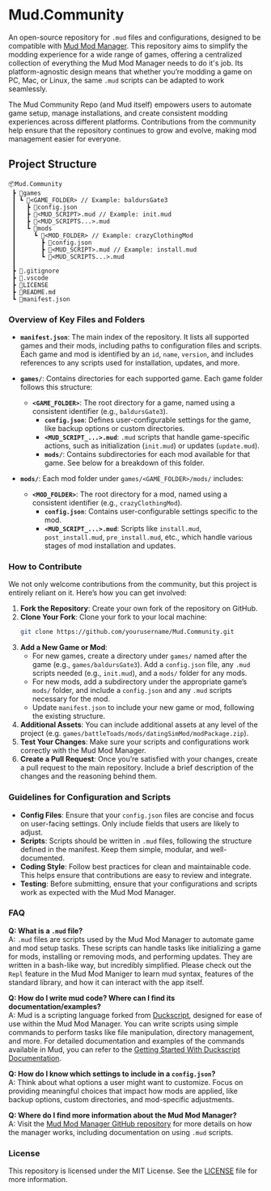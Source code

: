 # Mud.Community

An open-source repository for `.mud` files and configurations, designed to be compatible with [Mud Mod Manager](https://github.com/nickheyer/Mud). This repository aims to simplify the modding experience for a wide range of games, offering a centralized collection of everything the Mud Mod Manager needs to do it's job. Its platform-agnostic design means that whether you’re modding a game on PC, Mac, or Linux, the same `.mud` scripts can be adapted to work seamlessly.

The Mud Community Repo (and Mud itself) empowers users to automate game setup, manage installations, and create consistent modding experiences across different platforms. Contributions from the community help ensure that the repository continues to grow and evolve, making mod management easier for everyone.

## Project Structure

```
📦Mud.Community
 ┣ 📂games
 ┃ ┗ 📂<GAME_FOLDER> // Example: baldursGate3
 ┃   ┣ 📜config.json
 ┃   ┣ 📜<MUD_SCRIPT>.mud // Example: init.mud
 ┃   ┣ 📜<MUD_SCRIPTS...>.mud
 ┃   ┗ 📂mods
 ┃     ┗ 📂<MOD_FOLDER> // Example: crazyClothingMod
 ┃       ┣ 📜config.json
 ┃       ┣ 📜<MUD_SCRIPT>.mud // Example: install.mud
 ┃       ┗ 📜<MUD_SCRIPTS...>.mud
 ┃  
 ┣ 📜.gitignore
 ┣ 📂.vscode
 ┣ 📜LICENSE
 ┣ 📜README.md
 ┗ 📜manifest.json
```

### Overview of Key Files and Folders

- **`manifest.json`**: The main index of the repository. It lists all supported games and their mods, including paths to configuration files and scripts. Each game and mod is identified by an `id`, `name`, `version`, and includes references to any scripts used for installation, updates, and more.

- **`games/`**: Contains directories for each supported game. Each game folder follows this structure:
  - **`<GAME_FOLDER>`**: The root directory for a game, named using a consistent identifier (e.g., `baldursGate3`).
    - **`config.json`**: Defines user-configurable settings for the game, like backup options or custom directories.
    - **`<MUD_SCRIPT_...>.mud`**: `.mud` scripts that handle game-specific actions, such as initialization (`init.mud`) or updates (`update.mud`).
    - **`mods/`**: Contains subdirectories for each mod available for that game. See below for a breakdown of this folder.

- **`mods/`**: Each mod folder under `games/<GAME_FOLDER>/mods/` includes:
  - **`<MOD_FOLDER>`**: The root directory for a mod, named using a consistent identifier (e.g., `crazyClothingMod`).
    - **`config.json`**: Contains user-configurable settings specific to the mod.
    - **`<MUD_SCRIPT_...>.mud`**: Scripts like `install.mud`, `post_install.mud`, `pre_install.mud`, etc., which handle various stages of mod installation and updates.

### How to Contribute

We not only welcome contributions from the community, but this project is entirely reliant on it. Here’s how you can get involved:

1. **Fork the Repository**: Create your own fork of the repository on GitHub.
2. **Clone Your Fork**: Clone your fork to your local machine:
   ```bash
   git clone https://github.com/yourusername/Mud.Community.git
   ```
3. **Add a New Game or Mod**:
   - For new games, create a directory under `games/` named after the game (e.g., `games/baldursGate3`). Add a `config.json` file, any `.mud` scripts needed (e.g., `init.mud`), and a `mods/` folder for any mods.
   - For new mods, add a subdirectory under the appropriate game’s `mods/` folder, and include a `config.json` and any `.mud` scripts necessary for the mod.
   - Update `manifest.json` to include your new game or mod, following the existing structure.
4. **Additional Assets**: You can include additional assets at any level of the project (e.g. `games/battleToads/mods/datingSimMod/modPackage.zip`). 
5. **Test Your Changes**: Make sure your scripts and configurations work correctly with the Mud Mod Manager.
6. **Create a Pull Request**: Once you’re satisfied with your changes, create a pull request to the main repository. Include a brief description of the changes and the reasoning behind them.

### Guidelines for Configuration and Scripts

- **Config Files**: Ensure that your `config.json` files are concise and focus on user-facing settings. Only include fields that users are likely to adjust.
- **Scripts**: Scripts should be written in `.mud` files, following the structure defined in the manifest. Keep them simple, modular, and well-documented.
- **Coding Style**: Follow best practices for clean and maintainable code. This helps ensure that contributions are easy to review and integrate.
- **Testing**: Before submitting, ensure that your configurations and scripts work as expected with the Mud Mod Manager.

### FAQ

**Q: What is a `.mud` file?**  
A: `.mud` files are scripts used by the Mud Mod Manager to automate game and mod setup tasks. These scripts can handle tasks like initializing a game for mods, installing or removing mods, and performing updates. They are written in a bash-like way, but incredibly simplified. Please check out the `Repl` feature in the Mud Mod Maniger to learn mud syntax, features of the standard library, and how it can interact with the app itself.

**Q: How do I write mud code? Where can I find its documentation/examples?**  
A: Mud is a scripting language forked from [Duckscript](https://github.com/sagiegurari/duckscript), designed for ease of use within the Mud Mod Manager. You can write scripts using simple commands to perform tasks like file manipulation, directory management, and more. For detailed documentation and examples of the commands available in Mud, you can refer to the [Getting Started With Duckscript Documentation](https://github.com/sagiegurari/duckscript/blob/master/docs/_includes/content.md).

**Q: How do I know which settings to include in a `config.json`?**  
A: Think about what options a user might want to customize. Focus on providing meaningful choices that impact how mods are applied, like backup options, custom directories, and mod-specific adjustments.

**Q: Where do I find more information about the Mud Mod Manager?**  
A: Visit the [Mud Mod Manager GitHub repository](https://github.com/nickheyer/Mud) for more details on how the manager works, including documentation on using `.mud` scripts.

### License

This repository is licensed under the MIT License. See the [LICENSE](LICENSE) file for more information.
